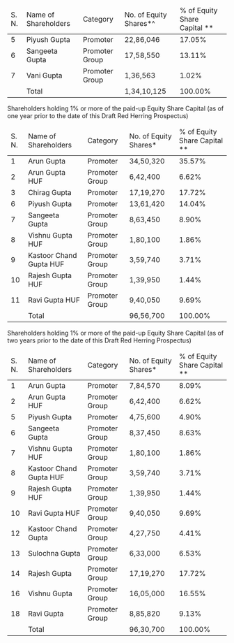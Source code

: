 <table><thead><tr><td>S. N.</td><td>Name of Shareholders</td><td>Category</td><td>No. of Equity Shares*^</td><td>% of Equity Share Capital **</td></tr></thead><tbody><tr><td>5</td><td>Piyush Gupta</td><td>Promoter</td><td>22,86,046</td><td>17.05%</td></tr><tr><td>6</td><td>Sangeeta Gupta</td><td>Promoter Group</td><td>17,58,550</td><td>13.11%</td></tr><tr><td>7</td><td>Vani Gupta</td><td>Promoter Group</td><td>1,36,563</td><td>1.02%</td></tr><tr><td></td><td>Total</td><td></td><td>1,34,10,125</td><td>100.00%</td></tr></tbody></table>

Shareholders holding 1% or more of the paid-up Equity Share Capital (as of one year prior to the date of this Draft Red Herring Prospectus)

<table><thead><tr><td>S. N.</td><td>Name of Shareholders</td><td>Category</td><td>No. of Equity Shares*</td><td>% of Equity Share Capital **</td></tr></thead><tbody><tr><td>1</td><td>Arun Gupta</td><td>Promoter</td><td>34,50,320</td><td>35.57%</td></tr><tr><td>2</td><td>Arun Gupta HUF</td><td>Promoter Group</td><td>6,42,400</td><td>6.62%</td></tr><tr><td>3</td><td>Chirag Gupta</td><td>Promoter</td><td>17,19,270</td><td>17.72%</td></tr><tr><td>6</td><td>Piyush Gupta</td><td>Promoter</td><td>13,61,420</td><td>14.04%</td></tr><tr><td>7</td><td>Sangeeta Gupta</td><td>Promoter Group</td><td>8,63,450</td><td>8.90%</td></tr><tr><td>8</td><td>Vishnu Gupta HUF</td><td>Promoter Group</td><td>1,80,100</td><td>1.86%</td></tr><tr><td>9</td><td>Kastoor Chand Gupta HUF</td><td>Promoter Group</td><td>3,59,740</td><td>3.71%</td></tr><tr><td>10</td><td>Rajesh Gupta HUF</td><td>Promoter Group</td><td>1,39,950</td><td>1.44%</td></tr><tr><td>11</td><td>Ravi Gupta HUF</td><td>Promoter Group</td><td>9,40,050</td><td>9.69%</td></tr><tr><td></td><td>Total</td><td></td><td>96,56,700</td><td>100.00%</td></tr></tbody></table>

Shareholders holding 1% or more of the paid-up Equity Share Capital (as of two years prior to the date of this Draft Red Herring Prospectus)

<table><thead><tr><td>S. N.</td><td>Name of Shareholders</td><td>Category</td><td>No. of Equity Shares*</td><td>% of Equity Share Capital **</td></tr></thead><tbody><tr><td>1</td><td>Arun Gupta</td><td>Promoter</td><td>7,84,570</td><td>8.09%</td></tr><tr><td>2</td><td>Arun Gupta HUF</td><td>Promoter Group</td><td>6,42,400</td><td>6.62%</td></tr><tr><td>5</td><td>Piyush Gupta</td><td>Promoter</td><td>4,75,600</td><td>4.90%</td></tr><tr><td>6</td><td>Sangeeta Gupta</td><td>Promoter Group</td><td>8,37,450</td><td>8.63%</td></tr><tr><td>7</td><td>Vishnu Gupta HUF</td><td>Promoter Group</td><td>1,80,100</td><td>1.86%</td></tr><tr><td>8</td><td>Kastoor Chand Gupta HUF</td><td>Promoter Group</td><td>3,59,740</td><td>3.71%</td></tr><tr><td>9</td><td>Rajesh Gupta HUF</td><td>Promoter Group</td><td>1,39,950</td><td>1.44%</td></tr><tr><td>10</td><td>Ravi Gupta HUF</td><td>Promoter Group</td><td>9,40,050</td><td>9.69%</td></tr><tr><td>12</td><td>Kastoor Chand Gupta</td><td>Promoter Group</td><td>4,27,750</td><td>4.41%</td></tr><tr><td>13</td><td>Sulochna Gupta</td><td>Promoter Group</td><td>6,33,000</td><td>6.53%</td></tr><tr><td>14</td><td>Rajesh Gupta</td><td>Promoter Group</td><td>17,19,270</td><td>17.72%</td></tr><tr><td>16</td><td>Vishnu Gupta</td><td>Promoter Group</td><td>16,05,000</td><td>16.55%</td></tr><tr><td>18</td><td>Ravi Gupta</td><td>Promoter Group</td><td>8,85,820</td><td>9.13%</td></tr><tr><td></td><td>Total</td><td></td><td>96,30,700</td><td>100.00%</td></tr></tbody></table>